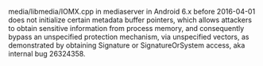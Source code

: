media/libmedia/IOMX.cpp in mediaserver in Android 6.x before 2016-04-01 does not initialize certain metadata buffer pointers, which allows attackers to obtain sensitive information from process memory, and consequently bypass an unspecified protection mechanism, via unspecified vectors, as demonstrated by obtaining Signature or SignatureOrSystem access, aka internal bug 26324358.